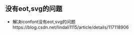## 没有eot,svg的问题
* 解决iconfont没有eot,svg的问题https://blog.csdn.net/lindali1115/article/details/117118906
